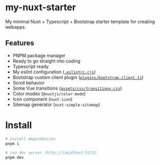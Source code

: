 # my-nuxt-starter

My minimal Nuxt + Typescript + Bootstrap starter template for creating webapps.

## Features
- PNPM package manager
- Ready to go straight into coding
- Typescript ready
- My eslint configuration ([`.eslintrc.cjs`](.eslintrc.cjs))
- Bootstrap custom client plugin ([`plugins/bootstrap.client.ts`](plugins/bootstrap.client.ts))
- Scroll behavior
- Some Vue transitions ([`assets/css/transitions.css`](assets/css/transitions.css))
- Color modes (`@nuxtjs/color-mode`)
- Icon component (`nuxt-icon`)
- Sitemap generator (`nuxt-simple-sitemap`)

# Install

```sh
# install dependencies
pnpm i

# run dev server (http://localhost:5173)
pnpm dev
```
